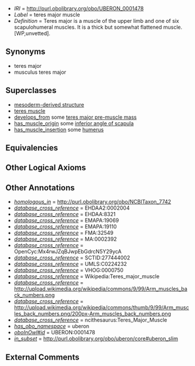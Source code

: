  * *IRI* = http://purl.obolibrary.org/obo/UBERON_0001478
 * *Label* = teres major muscle
 * *Definition* = Teres major is a muscle of the upper limb and one of six scapulohumeral muscles. It is a thick but somewhat flattened muscle. [WP,unvetted].

## Synonyms

 * teres major
 * musculus teres major

## Superclasses

 * [mesoderm-derived structure](../../UBERON/20/UBERON_0004120.md)
 * [teres muscle](../../UBERON/67/UBERON_0010467.md)
 * [develops_from](../../RO/02/RO_0002202.md) some [teres major pre-muscle mass](../../UBERON/88/UBERON_0010988.md)
 * [has_muscle_origin](../../RO/72/RO_0002372.md) some [inferior angle of scapula](../../UBERON/75/UBERON_0007175.md)
 * [has_muscle_insertion](../../RO/73/RO_0002373.md) some [humerus](../../UBERON/76/UBERON_0000976.md)

## Equivalencies


## Other Logical Axioms


## Other Annotations

 * *[homologous_in](../../core#homologous/in/core#homologous_in.md)* = http://purl.obolibrary.org/obo/NCBITaxon_7742
 * *[database_cross_reference](../../ef/oboInOwl#hasDbXref.md)* = EHDAA2:0002004
 * *[database_cross_reference](../../ef/oboInOwl#hasDbXref.md)* = EHDAA:8321
 * *[database_cross_reference](../../ef/oboInOwl#hasDbXref.md)* = EMAPA:19069
 * *[database_cross_reference](../../ef/oboInOwl#hasDbXref.md)* = EMAPA:19110
 * *[database_cross_reference](../../ef/oboInOwl#hasDbXref.md)* = FMA:32549
 * *[database_cross_reference](../../ef/oboInOwl#hasDbXref.md)* = MA:0002392
 * *[database_cross_reference](../../ef/oboInOwl#hasDbXref.md)* = OpenCyc:Mx4rwJZqBJwpEbGdrcN5Y29ycA
 * *[database_cross_reference](../../ef/oboInOwl#hasDbXref.md)* = SCTID:277444002
 * *[database_cross_reference](../../ef/oboInOwl#hasDbXref.md)* = UMLS:C0224232
 * *[database_cross_reference](../../ef/oboInOwl#hasDbXref.md)* = VHOG:0000750
 * *[database_cross_reference](../../ef/oboInOwl#hasDbXref.md)* = Wikipedia:Teres_major_muscle
 * *[database_cross_reference](../../ef/oboInOwl#hasDbXref.md)* = http://upload.wikimedia.org/wikipedia/commons/9/99/Arm_muscles_back_numbers.png
 * *[database_cross_reference](../../ef/oboInOwl#hasDbXref.md)* = http://upload.wikimedia.org/wikipedia/commons/thumb/9/99/Arm_muscles_back_numbers.png/200px-Arm_muscles_back_numbers.png
 * *[database_cross_reference](../../ef/oboInOwl#hasDbXref.md)* = ncithesaurus:Teres_Major_Muscle
 * *[has_obo_namespace](../../ce/oboInOwl#hasOBONamespace.md)* = uberon
 * *[oboInOwl#id](../../id/oboInOwl#id.md)* = UBERON:0001478
 * *[in_subset](../../et/oboInOwl#inSubset.md)* = http://purl.obolibrary.org/obo/uberon/core#uberon_slim

## External Comments

